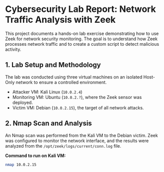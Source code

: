 # Cybersecurity Lab Report: Network Traffic Analysis with Zeek

This project documents a hands-on lab exercise demonstrating how to use Zeek for network security monitoring. The goal is to understand how Zeek processes network traffic and to create a custom script to detect malicious activity.

## 1. Lab Setup and Methodology

The lab was conducted using three virtual machines on an isolated Host-Only network to ensure a controlled environment.

- Attacker VM: Kali Linux (`10.0.2.4`)
- Monitoring VM: Ubuntu (`10.0.2.?`), where the Zeek sensor was deployed.
- Victim VM: Debian (`10.0.2.15`), the target of all network attacks.

## 2. Nmap Scan and Analysis

An Nmap scan was performed from the Kali VM to the Debian victim. Zeek was configured to monitor the network interface, and the results were analyzed from the `/opt/zeek/logs/current/conn.log` file.

**Command to run on Kali VM:**
```bash
nmap 10.0.2.15